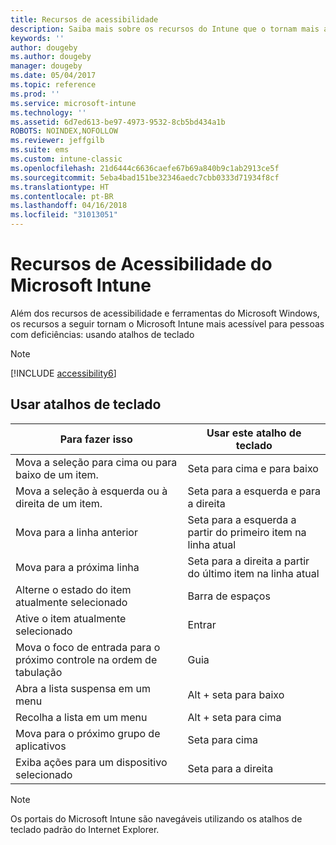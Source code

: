 ```yaml
---
title: Recursos de acessibilidade
description: Saiba mais sobre os recursos do Intune que o tornam mais acessível para pessoas com deficiências.
keywords: ''
author: dougeby
ms.author: dougeby
manager: dougeby
ms.date: 05/04/2017
ms.topic: reference
ms.prod: ''
ms.service: microsoft-intune
ms.technology: ''
ms.assetid: 6d7ed613-be97-4973-9532-8cb5bd434a1b
ROBOTS: NOINDEX,NOFOLLOW
ms.reviewer: jeffgilb
ms.suite: ems
ms.custom: intune-classic
ms.openlocfilehash: 21d6444c6636caefe67b69a840b9c1ab2913ce5f
ms.sourcegitcommit: 5eba4bad151be32346aedc7cbb0333d71934f8cf
ms.translationtype: HT
ms.contentlocale: pt-BR
ms.lasthandoff: 04/16/2018
ms.locfileid: "31013051"
---
```

# <a name="accessibility-features-of-microsoft-intune"></a>Recursos de Acessibilidade do Microsoft Intune
Além dos recursos de acessibilidade e ferramentas do Microsoft Windows, os recursos a seguir tornam o Microsoft Intune mais acessível para pessoas com deficiências: usando atalhos de teclado

> [!NOTE]
> [!INCLUDE [accessibility6](./includes/accessibility6_md.md)]

## <a name="using-keyboard-shortcuts"></a>Usar atalhos de teclado

|                        Para fazer isso                         |            Usar este atalho de teclado             |
|-----------------------------------------------------------|---------------------------------------------------|
|          Mova a seleção para cima ou para baixo de um item.          |                 Seta para cima e para baixo                 |
|        Mova a seleção à esquerda ou à direita de um item.         |               Seta para a esquerda e para a direita                |
|                 Mova para a linha anterior                  | Seta para a esquerda a partir do primeiro item na linha atual |
|                   Mova para a próxima linha                    | Seta para a direita a partir do último item na linha atual |
|      Alterne o estado do item atualmente selecionado      |                     Barra de espaços                      |
|           Ative o item atualmente selecionado            |                       Entrar                       |
| Mova o foco de entrada para o próximo controle na ordem de tabulação |                        Guia                        |
|             Abra a lista suspensa em um menu             |                 Alt + seta para baixo                  |
|                Recolha a lista em um menu                |                  Alt + seta para cima                   |
|            Mova para o próximo grupo de aplicativos             |                     Seta para cima                      |
|         Exiba ações para um dispositivo selecionado         |                    Seta para a direita                    |

> [!NOTE]
> Os portais do Microsoft Intune são navegáveis utilizando os atalhos de teclado padrão do Internet Explorer.
